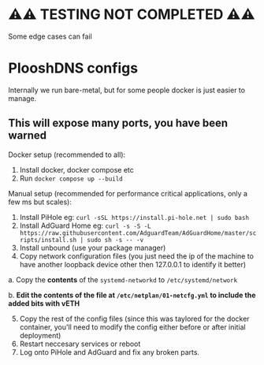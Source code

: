 # ⚠️⚠️ TESTING NOT COMPLETED ⚠️⚠️
Some edge cases can fail

# PlooshDNS configs

Internally we run bare-metal, but for some people docker is just easier to manage. 
## This will expose many ports, you have been warned
Docker setup (recommended to all):
1. Install docker, docker compose etc
2. Run `docker compose up --build`


Manual setup (recommended for performance critical applications, only a few ms but scales):
1. Install PiHole eg: `curl -sSL https://install.pi-hole.net | sudo bash`
2. Install AdGuard Home eg: `curl -s -S -L https://raw.githubusercontent.com/AdguardTeam/AdGuardHome/master/scripts/install.sh | sudo sh -s -- -v`
3. Install unbound (use your package manager)
4. Copy network configuration files (you just need the ip of the machine to have another loopback device other then 127.0.0.1 to identify it better)

a. Copy the **contents** of the `systemd-networkd` to `/etc/systemd/network`

b. **Edit the contents of the file at `/etc/netplan/01-netcfg.yml` to include the added bits with vETH**

5. Copy the rest of the config files (since this was taylored for the docker container, you'll need to modify the config either before or after initial deployment)
6. Restart neccesary services or reboot
7. Log onto PiHole and AdGuard and fix any broken parts.
